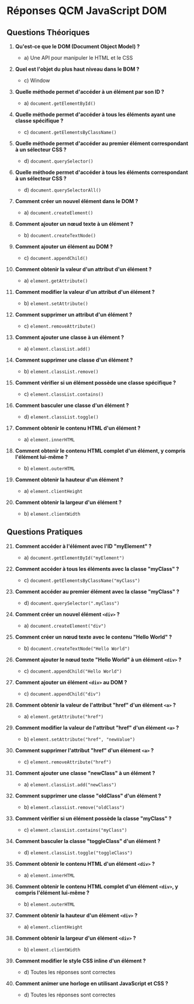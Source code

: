 # Réponses QCM JavaScript DOM

## Questions Théoriques

1. **Qu'est-ce que le DOM (Document Object Model) ?**
   - a) Une API pour manipuler le HTML et le CSS

2. **Quel est l'objet du plus haut niveau dans le BOM ?**
   - c) Window

3. **Quelle méthode permet d'accéder à un élément par son ID ?**
   - a) `document.getElementById()`

4. **Quelle méthode permet d'accéder à tous les éléments ayant une classe spécifique ?**
   - c) `document.getElementsByClassName()`

5. **Quelle méthode permet d'accéder au premier élément correspondant à un sélecteur CSS ?**
   - d) `document.querySelector()`

6. **Quelle méthode permet d'accéder à tous les éléments correspondant à un sélecteur CSS ?**
   - d) `document.querySelectorAll()`

7. **Comment créer un nouvel élément dans le DOM ?**
   - a) `document.createElement()`

8. **Comment ajouter un nœud texte à un élément ?**
   - b) `document.createTextNode()`

9. **Comment ajouter un élément au DOM ?**
   - c) `document.appendChild()`

10. **Comment obtenir la valeur d'un attribut d'un élément ?**
    - a) `element.getAttribute()`

11. **Comment modifier la valeur d'un attribut d'un élément ?**
    - b) `element.setAttribute()`

12. **Comment supprimer un attribut d'un élément ?**
    - c) `element.removeAttribute()`

13. **Comment ajouter une classe à un élément ?**
    - a) `element.classList.add()`

14. **Comment supprimer une classe d'un élément ?**
    - b) `element.classList.remove()`

15. **Comment vérifier si un élément possède une classe spécifique ?**
    - c) `element.classList.contains()`

16. **Comment basculer une classe d'un élément ?**
    - d) `element.classList.toggle()`

17. **Comment obtenir le contenu HTML d'un élément ?**
    - a) `element.innerHTML`

18. **Comment obtenir le contenu HTML complet d'un élément, y compris l'élément lui-même ?**
    - b) `element.outerHTML`

19. **Comment obtenir la hauteur d'un élément ?**
    - a) `element.clientHeight`

20. **Comment obtenir la largeur d'un élément ?**
    - b) `element.clientWidth`

## Questions Pratiques

21. **Comment accéder à l'élément avec l'ID "myElement" ?**
    - a) `document.getElementById("myElement")`

22. **Comment accéder à tous les éléments avec la classe "myClass" ?**
    - c) `document.getElementsByClassName("myClass")`

23. **Comment accéder au premier élément avec la classe "myClass" ?**
    - d) `document.querySelector(".myClass")`

24. **Comment créer un nouvel élément `<div>` ?**
    - a) `document.createElement("div")`

25. **Comment créer un nœud texte avec le contenu "Hello World" ?**
    - b) `document.createTextNode("Hello World")`

26. **Comment ajouter le nœud texte "Hello World" à un élément `<div>` ?**
    - c) `document.appendChild("Hello World")`

27. **Comment ajouter un élément `<div>` au DOM ?**
    - c) `document.appendChild("div")`

28. **Comment obtenir la valeur de l'attribut "href" d'un élément `<a>` ?**
    - a) `element.getAttribute("href")`

29. **Comment modifier la valeur de l'attribut "href" d'un élément `<a>` ?**
    - b) `element.setAttribute("href", "newValue")`

30. **Comment supprimer l'attribut "href" d'un élément `<a>` ?**
    - c) `element.removeAttribute("href")`

31. **Comment ajouter une classe "newClass" à un élément ?**
    - a) `element.classList.add("newClass")`

32. **Comment supprimer une classe "oldClass" d'un élément ?**
    - b) `element.classList.remove("oldClass")`

33. **Comment vérifier si un élément possède la classe "myClass" ?**
    - c) `element.classList.contains("myClass")`

34. **Comment basculer la classe "toggleClass" d'un élément ?**
    - d) `element.classList.toggle("toggleClass")`

35. **Comment obtenir le contenu HTML d'un élément `<div>` ?**
    - a) `element.innerHTML`

36. **Comment obtenir le contenu HTML complet d'un élément `<div>`, y compris l'élément lui-même ?**
    - b) `element.outerHTML`

37. **Comment obtenir la hauteur d'un élément `<div>` ?**
    - a) `element.clientHeight`

38. **Comment obtenir la largeur d'un élément `<div>` ?**
    - b) `element.clientWidth`

39. **Comment modifier le style CSS inline d'un élément ?**
    - d) Toutes les réponses sont correctes

40. **Comment animer une horloge en utilisant JavaScript et CSS ?**
    - d) Toutes les réponses sont correctes
